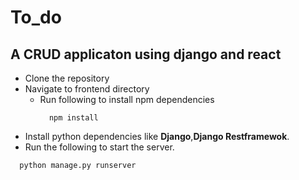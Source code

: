 # To_do

## A **CRUD** applicaton using django and react

- Clone the repository
- Navigate to frontend directory
  - Run following to install npm dependencies
    ```
      npm install
    ```
- Install python dependencies like **Django**,**Django Restframewok**.
- Run the following to start the server.
```
  python manage.py runserver
```
